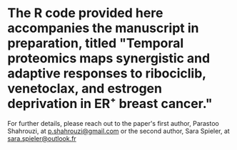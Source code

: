 # The R code provided here accompanies the manuscript in preparation, titled "Temporal proteomics maps synergistic and adaptive responses to ribociclib, venetoclax, and estrogen deprivation in ER⁺ breast cancer."

For further details, please reach out to the paper's first author, Parastoo Shahrouzi, at p.shahrouzi@gmail.com or the second author, Sara Spieler, at sara.spieler@outlook.fr
